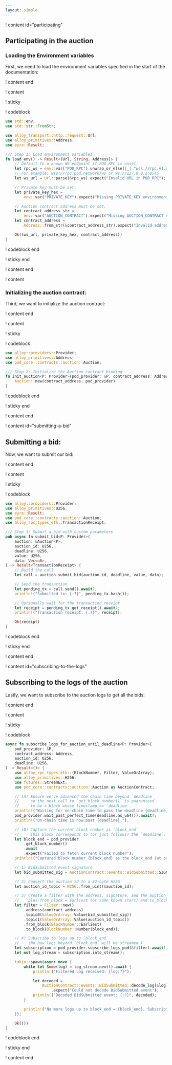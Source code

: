 ```yaml
---
layout: simple
---
```


! content id="participating"

## Participating in the auction

### Loading the Environment variables

First, we need to load the environment variables specified in the start of the documentation:

! content end

! content

! sticky

! codeblock

```rust
use std::env;
use std::str::FromStr;

use alloy_transport::http::reqwest::Url;
use alloy_primitives::Address;
use eyre::Result;

/// Step 1: Load environment variables
fn load_env() -> Result<(Url, String, Address)> {
    // Default to a known WS endpoint if POD_RPC is unset:
    let rpc_ws = env::var("POD_RPC").unwrap_or_else(|_| "wss://rpc.v1.dev.pod.network/ws".to_string());
    // For example: wss://rpc.pod.network/ws or ws://127.0.0.1:8545
    let ws_url = Url::parse(&rpc_ws).expect("Invalid URL in POD_RPC");

    // Private key must be set:
    let private_key_hex =
        env::var("PRIVATE_KEY").expect("Missing PRIVATE_KEY environment variable");

    // Auction contract address must be set:
    let contract_address_str =
        env::var("AUCTION_CONTRACT").expect("Missing AUCTION_CONTRACT environment variable");
    let contract_address =
        Address::from_str(&contract_address_str).expect("Invalid address format for AUCTION_CONTRACT");

    Ok((ws_url, private_key_hex, contract_address))
}
```

! codeblock end

! sticky end

! content end

! content

### Initializing the auction contract:

Third, we want to initialize the auction contract:

! content end

! content

! sticky

! codeblock

```rust
use alloy::providers::Provider;
use alloy_primitives::Address;
use pod_core::contracts::auction::Auction;

/// Step 2: Initialize the Auction contract binding
fn init_auction<P: Provider>(pod_provider: &P, contract_address: Address) -> Auction<P> {
    Auction::new(contract_address, pod_provider)
}
```

! codeblock end

! sticky end

! content end

! content id="submitting-a-bid"

## Submitting a bid:

Now, we want to submit our bid:

! content end

! content

! sticky

! codeblock

```rust
use alloy::providers::Provider;
use alloy_primitives::U256;
use eyre::Result;
use pod_core::contracts::auction::Auction;
use alloy_rpc_types_eth::TransactionReceipt;

/// Step 3: Submit a bid with custom parameters
pub async fn submit_bid<P: Provider>(
    auction: &Auction<P>,
    auction_id: U256,
    deadline: U256,
    value: U256,
    data: Vec<u8>,
) -> Result<TransactionReceipt> {
    // Build the call
    let call = auction.submit_bid(auction_id, deadline, value, data);

    // Send the transaction
    let pending_tx = call.send().await?;
    println!("Submitted tx: {:?}", pending_tx.hash());

    // Optionally wait for the transaction receipt
    let receipt = pending_tx.get_receipt().await?;
    println!("Transaction receipt: {:?}", receipt);

    Ok(receipt)
}
```

! codeblock end

! sticky end

! content end

! content id="subscribing-to-the-logs"

## Subscribing to the logs of the auction

Lastly, we want to subscribe to the auction logs to get all the bids:

! content end

! content

! sticky

! codeblock

```rust
async fn subscribe_logs_for_auction_until_deadline<P: Provider>(
    pod_provider: &P,
    contract_address: Address,
    auction_id: U256,
    deadline: U256,
) -> Result<()> {
    use alloy_rpc_types_eth::{BlockNumber, Filter, ValueOrArray};
    use alloy_primitives::H256;
    use futures::StreamExt;
    use pod_core::contracts::auction::Auction as AuctionContract;

    // (A) Ensure we've advanced the chain time beyond `deadline`
    //     so the next call to `get_block_number()` is guaranteed
    //     to be a block whose timestamp >= `deadline`.
    println!("Waiting for on-chain time to pass the deadline {deadline}...");
    pod_provider.wait_past_perfect_time(deadline.as_u64()).await?;
    println!("On-chain time is now past {deadline}.");

    // (B) Capture the current block number as `block_end`
    //     This block corresponds to (or just follows) the `deadline`.
    let block_end = pod_provider
        .get_block_number()
        .await
        .expect("Failed to fetch current block number");
    println!("Captured block number {block_end} as the block_end (at or after deadline)");

    // 1) BidSubmitted event signature
    let bid_submitted_sig = AuctionContract::events::BidSubmitted::SIGNATURE_HASH;

    // 2) Convert the auction_id to a 32-byte H256
    let auction_id_topic = H256::from_uint(&auction_id);

    // 3) Create a filter with the address, signature, and the auction_id as topic1
    //    plus from_block = earliest (or some known start) and to_block = `block_end`.
    let filter = Filter::new()
        .address(contract_address)
        .topic0(ValueOrArray::Value(bid_submitted_sig))
        .topic1(ValueOrArray::Value(auction_id_topic))
        .from_block(BlockNumber::Earliest)
        .to_block(BlockNumber::Number(block_end));

    // 4) Subscribe to logs up to `block_end`
    //    (No new logs beyond `block_end` will be streamed.)
    let subscription = pod_provider.subscribe_logs_pod(&filter).await?;
    let mut log_stream = subscription.into_stream();

    tokio::spawn(async move {
        while let Some(log) = log_stream.next().await {
            println!("Filtered Log received: {log:?}");

            let decoded =
                AuctionContract::events::BidSubmitted::decode_log(&log)
                    .expect("Could not decode BidSubmitted event");
            println!("Decoded BidSubmitted event: {:?}", decoded);
        }

        println!("No more logs up to block_end = {block_end}. Subscription ended.");
    });

    Ok(())
}
```

! codeblock end

! sticky end

! content end

